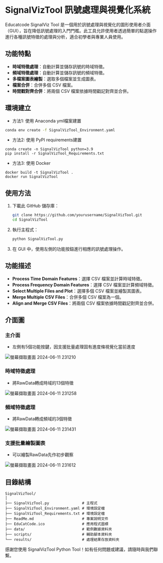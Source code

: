 # SignalVizTool 訊號處理與視覺化系統

Educatcode SignalViz Tool 是一個用於訊號處理與視覺化的圖形使用者介面（GUI），旨在降低訊號處理的入門門檻。此工具允許使用者透過簡單的點選操作進行各種訊號特徵的處理與分析，適合初學者與專業人員使用。

## 功能特點

- **時域特徵處理**：自動計算並儲存訊號的時域特徵。
- **頻域特徵處理**：自動計算並儲存訊號的頻域特徵。
- **多檔案圖表繪製**：選取多個檔案並生成圖表。
- **檔案合併**：合併多個 CSV 檔案。
- **時間戳對齊合併**：將兩個 CSV 檔案依據時間戳記對齊並合併。

## 環境建立

- 方法1: 使用 Anaconda yml檔案建置
```bash =
conda env create -f SignalVizTool_Environment.yaml
```

- 方法2: 使用 PyPI requirements建置
```bash=
conda create -n SignalVizTool python=3.9
pip install -r SignalVizTool_Requirements.txt
```

- 方法3: 使用 Docker
```bash=
docker build -t SignalVizTool .
docker run SignalVizTool
```


## 使用方法

1. 下載此 GitHub 儲存庫：

    ```bash
    git clone https://github.com/yourusername/SignalVizTool.git
    cd SignalVizTool
    ```

2. 執行主程式：

    ```bash
    python SignalVizTool.py
    ```

3. 在 GUI 中，使用左側的功能按鈕進行相應的訊號處理操作。

## 功能描述

- **Process Time Domain Features**：選擇 CSV 檔案並計算時域特徵。
- **Process Frequency Domain Features**：選擇 CSV 檔案並計算頻域特徵。
- **Select Multiple Files and Plot**：選擇多個 CSV 檔案並繪製其圖表。
- **Merge Multiple CSV Files**：合併多個 CSV 檔案為一個。
- **Align and Merge CSV Files**：將兩個 CSV 檔案依據時間戳記對齊並合併。




## 介面圖

### 主介面 

- 左側有5個功能按鍵，因支援批量處理固有進度條視覺化當前進度

![螢幕擷取畫面 2024-06-11 231210](https://hackmd.io/_uploads/HyA9skLSC.png)

### 時域特徵處理

- 將RawData轉成時域的13個特徵

![螢幕擷取畫面 2024-06-11 231258](https://hackmd.io/_uploads/rkAciyIrC.png)

### 頻域特徵處理

- 將RawData轉成頻域的3個特徵

![螢幕擷取畫面 2024-06-11 231431](https://hackmd.io/_uploads/rk0qi18HA.png)

### 支援批量繪製圖表

- 可以繪製RawData先作初步觀察

![螢幕擷取畫面 2024-06-11 231612](https://hackmd.io/_uploads/SyJijk8BR.png)

## 目錄結構

```
SignalVizTool/
│
├── SignalVizTool.py               # 主程式
├── SignalVizTool_Environment.yaml # 環境設定檔
├── SignalVizTool_Requirements.txt # 環境設定檔
├── ReadMe.md                      # 專案說明文件
├── EduCatCode.ico                 # 應用程式圖標
├── data/                          # 範例數據資料夾
├── scripts/                       # 輔助腳本資料夾
└── results/                       # 處理結果存放資料夾
```



感謝您使用 SignalVizTool Python Tool！如有任何問題或建議，請隨時與我們聯繫。
